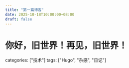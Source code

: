 ```yaml
---
title: "第一篇博客"
date: 2025-10-18T10:00:00+08:00
draft: false
---
```


# 你好，旧世界！再见，旧世界！
categories: ["技术"]
tags: ["Hugo", "杂感", "日记"]
